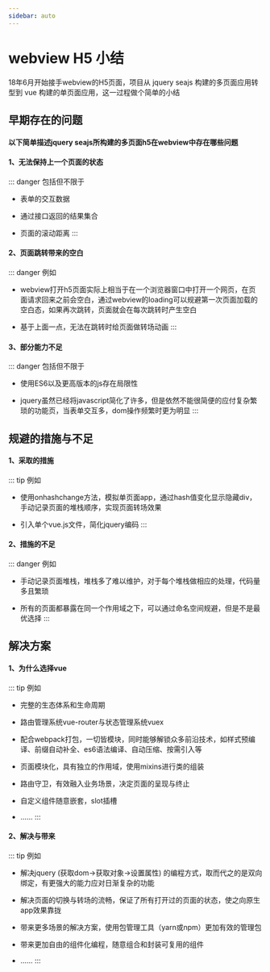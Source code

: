 ```yaml
---
sidebar: auto
---
```

# webview H5 小结
18年6月开始接手webview的H5页面，项目从 jquery seajs 构建的多页面应用转型到 vue 构建的单页面应用，这一过程做个简单的小结
## 早期存在的问题
#### 以下简单描述jquery seajs所构建的多页面h5在webview中存在哪些问题

#### 1、无法保持上一个页面的状态
::: danger 包括但不限于
- 表单的交互数据

- 通过接口返回的结果集合

- 页面的滚动距离
:::

#### 2、页面跳转带来的空白
::: danger 例如
- webview打开h5页面实际上相当于在一个浏览器窗口中打开一个网页，在页面请求回来之前会空白，通过webview的loading可以规避第一次页面加载的空白态，如果再次跳转，页面就会在每次跳转时产生空白

- 基于上面一点，无法在跳转时给页面做转场动画
:::

#### 3、部分能力不足
::: danger 包括但不限于
- 使用ES6以及更高版本的js存在局限性

- jquery虽然已经将javascript简化了许多，但是依然不能很简便的应付复杂繁琐的功能页，当表单交互多，dom操作频繁时更为明显
:::

## 规避的措施与不足

#### 1、采取的措施
::: tip 例如
- 使用onhashchange方法，模拟单页面app，通过hash值变化显示隐藏div，手动记录页面的堆栈顺序，实现页面转场效果

- 引入单个vue.js文件，简化jquery编码
:::

#### 2、措施的不足
::: danger 例如
- 手动记录页面堆栈，堆栈多了难以维护，对于每个堆栈做相应的处理，代码量多且繁琐

- 所有的页面都暴露在同一个作用域之下，可以通过命名空间规避，但是不是最优选择
:::

## 解决方案
#### 1、为什么选择vue
::: tip 例如
- 完整的生态体系和生命周期

- 路由管理系统vue-router与状态管理系统vuex

- 配合webpack打包，一切皆模块，同时能够解锁众多前沿技术，如样式预编译、前缀自动补全、es6语法编译、自动压缩、按需引入等

- 页面模块化，具有独立的作用域，使用mixins进行类的组装

- 路由守卫，有效融入业务场景，决定页面的呈现与终止

- 自定义组件随意嵌套，slot插槽

- ……
:::

#### 2、解决与带来
::: tip 例如
- 解决jquery (获取dom->获取对象->设置属性) 的编程方式，取而代之的是双向绑定，有更强大的能力应对日渐复杂的功能

- 解决页面的切换与转场的流畅，保证了所有打开过的页面的状态，使之向原生app效果靠拢

- 带来更多场景的解决方案，使用包管理工具（yarn或npm）更加有效的管理包

- 带来更加自由的组件化编程，随意组合和封装可复用的组件

- ……
:::